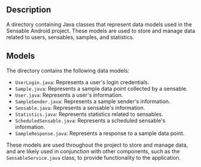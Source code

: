 ## Description

A directory containing Java classes that represent data models used in the Sensable Android project. These models are used to store and manage data related to users, sensables, samples, and statistics.


## Models

The directory contains the following data models:

* `UserLogin.java`: Represents a user's login credentials.
* `Sample.java`: Represents a sample data point collected by a sensable.
* `User.java`: Represents a user's information.
* `SampleSender.java`: Represents a sample sender's information.
* `Sensable.java`: Represents a sensable's information.
* `Statistics.java`: Represents statistics related to sensables.
* `ScheduledSensable.java`: Represents a scheduled sensable's information.
* `SampleResponse.java`: Represents a response to a sample data point.

These models are used throughout the project to store and manage data, and are likely used in conjunction with other components, such as the `SensableService.java` class, to provide functionality to the application.



